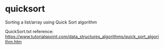 # quicksort
Sorting a list/array using Quick Sort algorithm

QuickSort.txt 
reference: https://www.tutorialspoint.com/data_structures_algorithms/quick_sort_algorithm.htm

